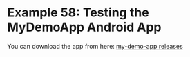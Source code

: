 # Example 58: Testing the MyDemoApp Android App

You can download the app from here: [my-demo-app releases](https://github.com/saucelabs/my-demo-app-rn/releases)